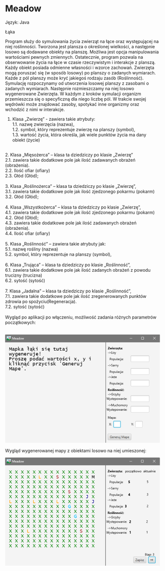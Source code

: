 # Meadow
Język: Java

Łąka

Program służy do symulowania życia zwierząt na łące oraz występującej na niej roślinności. Tworzona jest plansza o określonej wielkości, a następnie losowo są dodawane obiekty na planszę. Możliwa jest opcja manipulowania wartościami pewnych zmiennych. Ostatecznie, program pozwala na obserwowanie życia na łące w czasie rzeczywistym i interakcje z planszą. Każdy obiekt posiada odmienne własności i wzorce zachowań.  Zwierzęta mogą poruszać się (w sposób losowy) po planszy o zadanych wymiarach. Każde z pól planszy może kryć jakiegoś rodzaju zasób (Roślinność). Symulację rozpoczynamy od utworzenia losowej planszy z zasobami o zadanych wymiarach. Następnie rozmieszczamy na niej losowo wygenerowane Zwierzęta. W każdym z kroków symulacji organizm przemieszcza się o specyficzną dla niego liczbę pól. W trakcie swojej wędrówki może znajdować zasoby, spotykać inne organizmy oraz wchodzić z nimi w interakcje.<br />

1. Klasa „Zwierzę” - zawiera takie atrybuty: <br />
1.1. nazwę zwierzęcia (nazwa), <br />
1.2. symbol, który reprezentuje zwierzę na planszy (symbol),<br />
1.3. wartość życia, która określa, jak wiele punktów życia ma dany obiekt (życie)<br />
<br />
2. Klasa „Mięsożerca” – klasa ta dziedziczy po klasie „Zwierzę”<br />
2.1.  zawiera takie dodatkowe pole jak ilość zadawanych obrażeń (obrażenia).<br />
2.2. Ilość ofiar (ofiary)<br />
2.3. Głód (Głód);<br />
<br />
3. Klasa „Roślinożerca” – klasa ta dziedziczy po klasie „Zwierzę”, <br />
3.1. zawiera takie dodatkowe pole jak ilość zjedzonego pokarmu (pokarm)<br />
3.2. Głód (Głód);<br />
<br />
4. Klasa „Wszystkożerca” – klasa ta dziedziczy po klasie „Zwierzę”, <br />
4.1. zawiera takie dodatkowe pole jak ilość zjedzonego pokarmu (pokarm)<br />
4.2. Głód (Głód);<br />
4.3. zawiera takie dodatkowe pole jak ilość zadawanych obrażeń (obrażenia).<br />
4.4. Ilość ofiar (ofiary)<br />
<br />
5. Klasa „Roślinność” – zawiera takie atrybuty jak:<br />
5.1. nazwę rośliny (nazwa)<br />
5.2. symbol, który reprezentuje na planszy (symbol),<br />
<br />
6. Klasa „Trująca” – klasa ta dziedziczy po klasie „Roślinność”,<br />
6.1. zawiera takie dodatkowe pole jak ilość zadanych obrażeń z powodu trucizny (trucizna)<br />
6.2. sytość (sytość)<br />
<br />
7. Klasa „Jadalna” – klasa ta dziedziczy po klasie „Roślinność”,<br />
7.1. zawiera takie dodatkowe pole jak ilość zregenerowanych punktów zdrowia po spożyciu(Regeneracja).<br />
7.2. sytość (sytość)<br />
<br />
Wygląd po aplikacji po włączeniu, możliwość zadania różnych parametrów początkowych:<br /><br />

![Screenshot](menu.png)<br />

Wygląd wygenerowanej mapy z obiektami losowo na niej umieszonej:<br />

![Screenshot](menu2.png)<br />

